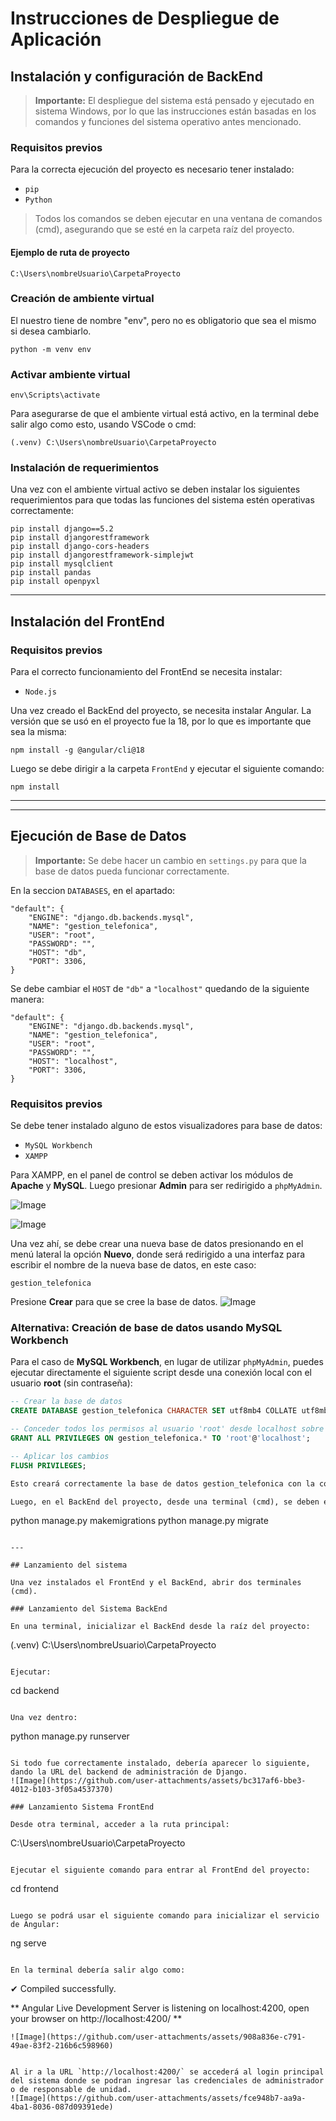 # Instrucciones de Despliegue de Aplicación

## Instalación y configuración de BackEnd

> **Importante:** El despliegue del sistema está pensado y ejecutado en sistema Windows, por lo que las instrucciones están basadas en los comandos y funciones del sistema operativo antes mencionado.

### Requisitos previos
Para la correcta ejecución del proyecto es necesario tener instalado:

- `pip`
- `Python`

> Todos los comandos se deben ejecutar en una ventana de comandos (cmd), asegurando que se esté en la carpeta raíz del proyecto.

#### Ejemplo de ruta de proyecto
```
C:\Users\nombreUsuario\CarpetaProyecto
```

### Creación de ambiente virtual

El nuestro tiene de nombre "env", pero no es obligatorio que sea el mismo si desea cambiarlo.

```
python -m venv env
```

### Activar ambiente virtual

```
env\Scripts\activate
```

Para asegurarse de que el ambiente virtual está activo, en la terminal debe salir algo como esto, usando VSCode o cmd:

```
(.venv) C:\Users\nombreUsuario\CarpetaProyecto
```

### Instalación de requerimientos

Una vez con el ambiente virtual activo se deben instalar los siguientes requerimientos para que todas las funciones del sistema estén operativas correctamente:

```
pip install django==5.2
pip install djangorestframework
pip install django-cors-headers
pip install djangorestframework-simplejwt
pip install mysqlclient
pip install pandas
pip install openpyxl
```

---

## Instalación del FrontEnd

### Requisitos previos

Para el correcto funcionamiento del FrontEnd se necesita instalar:

- `Node.js`

Una vez creado el BackEnd del proyecto, se necesita instalar Angular. La versión que se usó en el proyecto fue la 18, por lo que es importante que sea la misma:

```
npm install -g @angular/cli@18
```

Luego se debe dirigir a la carpeta `FrontEnd` y ejecutar el siguiente comando:

```
npm install
```

---
---
## Ejecución de Base de Datos

> **Importante:** Se debe hacer un cambio en `settings.py` para que la base de datos pueda funcionar correctamente.

En la seccion `DATABASES`, en el apartado:

```
"default": {
    "ENGINE": "django.db.backends.mysql",
    "NAME": "gestion_telefonica",
    "USER": "root",
    "PASSWORD": "",
    "HOST": "db",
    "PORT": 3306,
}
```

Se debe cambiar el `HOST` de `"db"` a `"localhost"` quedando de la siguiente manera:

```
"default": {
    "ENGINE": "django.db.backends.mysql",
    "NAME": "gestion_telefonica",
    "USER": "root",
    "PASSWORD": "",
    "HOST": "localhost",
    "PORT": 3306,
}
```

### Requisitos previos

Se debe tener instalado alguno de estos visualizadores para base de datos:

- `MySQL Workbench`
- `XAMPP`

Para XAMPP, en el panel de control se deben activar los módulos de **Apache** y **MySQL**. Luego presionar **Admin** para ser redirigido a `phpMyAdmin`.

![Image](https://github.com/user-attachments/assets/9df79955-6bfd-4dd0-a6a0-8a1bf5e54877)

![Image](https://github.com/user-attachments/assets/118bbae8-05f4-498e-91e7-16f1a8a32827)

Una vez ahí, se debe crear una nueva base de datos presionando en el menú lateral la opción **Nuevo**, donde será redirigido a una interfaz para escribir el nombre de la nueva base de datos, en este caso:

```
gestion_telefonica
```

Presione **Crear** para que se cree la base de datos.
![Image](https://github.com/user-attachments/assets/fb83116d-6a02-4679-8682-d1191adab418)

### Alternativa: Creación de base de datos usando MySQL Workbench

Para el caso de **MySQL Workbench**, en lugar de utilizar `phpMyAdmin`, puedes ejecutar directamente el siguiente script desde una conexión local con el usuario **root** (sin contraseña):

```sql
-- Crear la base de datos
CREATE DATABASE gestion_telefonica CHARACTER SET utf8mb4 COLLATE utf8mb4_unicode_ci;

-- Conceder todos los permisos al usuario 'root' desde localhost sobre esta base de datos
GRANT ALL PRIVILEGES ON gestion_telefonica.* TO 'root'@'localhost';

-- Aplicar los cambios
FLUSH PRIVILEGES;

Esto creará correctamente la base de datos gestion_telefonica con la codificación adecuada y los permisos necesarios para que Django pueda gestionarla, permitiendo así la creación de las tablas mediante las migraciones.

Luego, en el BackEnd del proyecto, desde una terminal (cmd), se deben ejecutar las migraciones correspondientes:
```
python manage.py makemigrations
python manage.py migrate
```

---

## Lanzamiento del sistema

Una vez instalados el FrontEnd y el BackEnd, abrir dos terminales (cmd).

### Lanzamiento del Sistema BackEnd

En una terminal, inicializar el BackEnd desde la raíz del proyecto:

```
(.venv) C:\Users\nombreUsuario\CarpetaProyecto
```

Ejecutar:

```
cd backend
```

Una vez dentro:

```
python manage.py runserver
```

Si todo fue correctamente instalado, debería aparecer lo siguiente, dando la URL del backend de administración de Django.
![Image](https://github.com/user-attachments/assets/bc317af6-bbe3-4012-b103-3f05a4537370)

### Lanzamiento Sistema FrontEnd

Desde otra terminal, acceder a la ruta principal:

```
C:\Users\nombreUsuario\CarpetaProyecto
```

Ejecutar el siguiente comando para entrar al FrontEnd del proyecto:

```
cd frontend
```

Luego se podrá usar el siguiente comando para inicializar el servicio de Angular:

```
ng serve
```

En la terminal debería salir algo como:

```
✔ Compiled successfully.

** Angular Live Development Server is listening on localhost:4200, open your browser on http://localhost:4200/ **
```
![Image](https://github.com/user-attachments/assets/908a836e-c791-49ae-83f2-216b6c598960)


Al ir a la URL `http://localhost:4200/` se accederá al login principal del sistema donde se podran ingresar las credenciales de administrador o de responsable de unidad.
![Image](https://github.com/user-attachments/assets/fce948b7-aa9a-4ba1-8036-087d09391ede)
